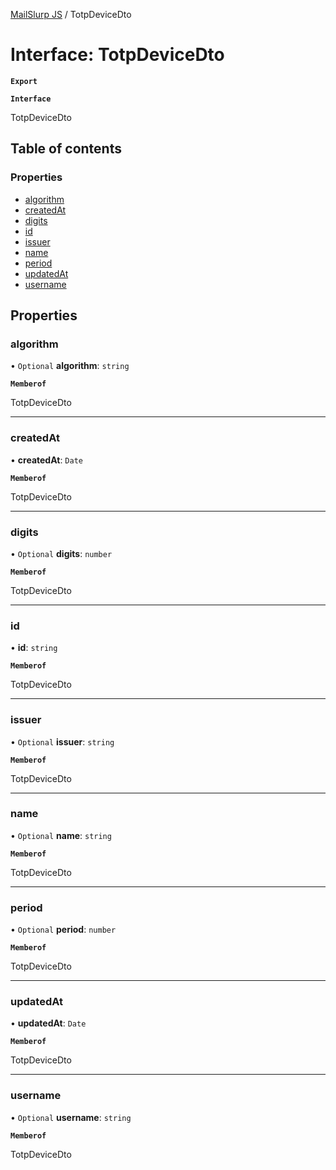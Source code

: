 [MailSlurp JS](../README.md) / TotpDeviceDto

# Interface: TotpDeviceDto

**`Export`**

**`Interface`**

TotpDeviceDto

## Table of contents

### Properties

- [algorithm](TotpDeviceDto.md#algorithm)
- [createdAt](TotpDeviceDto.md#createdat)
- [digits](TotpDeviceDto.md#digits)
- [id](TotpDeviceDto.md#id)
- [issuer](TotpDeviceDto.md#issuer)
- [name](TotpDeviceDto.md#name)
- [period](TotpDeviceDto.md#period)
- [updatedAt](TotpDeviceDto.md#updatedat)
- [username](TotpDeviceDto.md#username)

## Properties

### algorithm

• `Optional` **algorithm**: `string`

**`Memberof`**

TotpDeviceDto

___

### createdAt

• **createdAt**: `Date`

**`Memberof`**

TotpDeviceDto

___

### digits

• `Optional` **digits**: `number`

**`Memberof`**

TotpDeviceDto

___

### id

• **id**: `string`

**`Memberof`**

TotpDeviceDto

___

### issuer

• `Optional` **issuer**: `string`

**`Memberof`**

TotpDeviceDto

___

### name

• `Optional` **name**: `string`

**`Memberof`**

TotpDeviceDto

___

### period

• `Optional` **period**: `number`

**`Memberof`**

TotpDeviceDto

___

### updatedAt

• **updatedAt**: `Date`

**`Memberof`**

TotpDeviceDto

___

### username

• `Optional` **username**: `string`

**`Memberof`**

TotpDeviceDto
